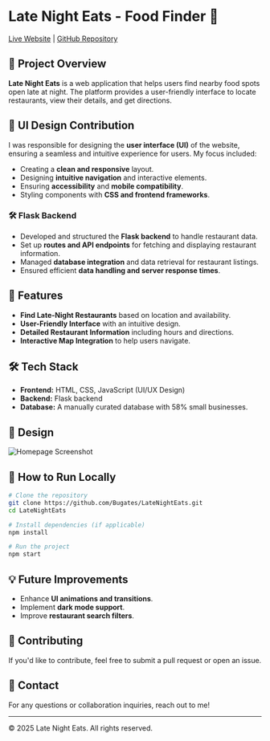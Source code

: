 # Late Night Eats - Food Finder 🍔

[Live Website](https://foodfinder-6075.onrender.com/)  |  [GitHub Repository](https://github.com/Bugates/LateNightEats/tree/main)

## 📌 Project Overview
**Late Night Eats** is a web application that helps users find nearby food spots open late at night. The platform provides a user-friendly interface to locate restaurants, view their details, and get directions.

## 🎨 UI Design Contribution
I was responsible for designing the **user interface (UI)** of the website, ensuring a seamless and intuitive experience for users. My focus included:
- Creating a **clean and responsive** layout.
- Designing **intuitive navigation** and interactive elements.
- Ensuring **accessibility** and **mobile compatibility**.
- Styling components with **CSS and frontend frameworks**.

### 🛠️ Flask Backend  
- Developed and structured the **Flask backend** to handle restaurant data.  
- Set up **routes and API endpoints** for fetching and displaying restaurant information.  
- Managed **database integration** and data retrieval for restaurant listings.  
- Ensured efficient **data handling and server response times**.  

## 🚀 Features
- **Find Late-Night Restaurants** based on location and availability.
- **User-Friendly Interface** with an intuitive design.
- **Detailed Restaurant Information** including hours and directions.
- **Interactive Map Integration** to help users navigate.

## 🛠️ Tech Stack
- **Frontend:** HTML, CSS, JavaScript (UI/UX Design)
- **Backend:** Flask backend
- **Database:** A manually curated database with 58% small businesses. 

## 📸 Design
![Homepage Screenshot](![image](https://github.com/user-attachments/assets/a67c884c-e66f-479c-8201-aa3fcc142d8e))

## 📌 How to Run Locally
```sh
# Clone the repository
git clone https://github.com/Bugates/LateNightEats.git
cd LateNightEats

# Install dependencies (if applicable)
npm install

# Run the project
npm start
```

## 💡 Future Improvements
- Enhance **UI animations and transitions**.
- Implement **dark mode support**.
- Improve **restaurant search filters**.

## 🤝 Contributing
If you'd like to contribute, feel free to submit a pull request or open an issue.

## 📩 Contact
For any questions or collaboration inquiries, reach out to me!

---
© 2025 Late Night Eats. All rights reserved.
